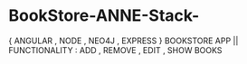 # BookStore-ANNE-Stack-
{ ANGULAR , NODE , NEO4J , EXPRESS } BOOKSTORE APP ||
FUNCTIONALITY : ADD , REMOVE , EDIT , SHOW BOOKS
